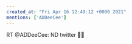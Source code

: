 ```yaml
---
created_at: "Fri Apr 16 12:49:12 +0000 2021"
mentions: ['ADDeeCee']
---
```


RT @ADDeeCee: ND twitter 🥺🥰